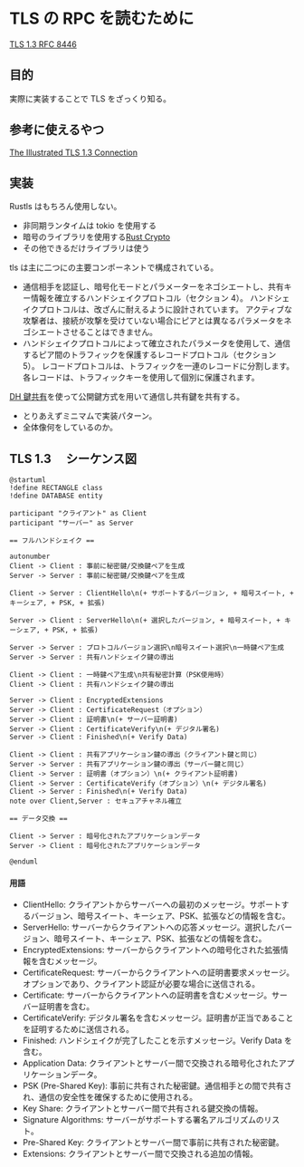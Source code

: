 # TLS の RPC を読むために

[TLS 1.3 RFC 8446](https://tex2e.github.io/rfc-translater/html/rfc8446.html)

## 目的

実際に実装することで TLS をざっくり知る。

## 参考に使えるやつ

[The Illustrated TLS 1.3 Connection](https://tls13.xargs.org/)

## 実装

Rustls はもちろん使用しない。

- 非同期ランタイムは tokio を使用する
- 暗号のライブラリを使用する[Rust Crypto](https://github.com/RustCrypto)
- その他できるだけライブラリは使う

tls は主に二つにの主要コンポーネントで構成されている。

- 通信相手を認証し、暗号化モードとパラメーターをネゴシエートし、共有キー情報を確立するハンドシェイクプロトコル（セクション 4）。 ハンドシェイクプロトコルは、改ざんに耐えるように設計されています。 アクティブな攻撃者は、接続が攻撃を受けていない場合にピアとは異なるパラメータをネゴシエートさせることはできません。
- ハンドシェイクプロトコルによって確立されたパラメータを使用して、通信するピア間のトラフィックを保護するレコードプロトコル（セクション 5）。 レコードプロトコルは、トラフィックを一連のレコードに分割します。各レコードは、トラフィックキーを使用して個別に保護されます。

[DH 鍵共有](https://ja.wikipedia.org/wiki/%E3%83%87%E3%82%A3%E3%83%95%E3%82%A3%E3%83%BC%E3%83%BB%E3%83%98%E3%83%AB%E3%83%9E%E3%83%B3%E9%8D%B5%E5%85%B1%E6%9C%89)を使って公開鍵方式を用いて通信し共有鍵を共有する。

- とりあえずミニマムで実装パターン。
- 全体像何をしているのか。

## TLS 1.3 　シーケンス図

```plantuml
@startuml
!define RECTANGLE class
!define DATABASE entity

participant "クライアント" as Client
participant "サーバー" as Server

== フルハンドシェイク ==

autonumber
Client -> Client : 事前に秘密鍵/交換鍵ペアを生成
Server -> Server : 事前に秘密鍵/交換鍵ペアを生成

Client -> Server : ClientHello\n(+ サポートするバージョン, + 暗号スイート, + キーシェア, + PSK, + 拡張)

Server -> Client : ServerHello\n(+ 選択したバージョン, + 暗号スイート, + キーシェア, + PSK, + 拡張)

Server -> Server : プロトコルバージョン選択\n暗号スイート選択\n一時鍵ペア生成
Server -> Server : 共有ハンドシェイク鍵の導出

Client -> Client : 一時鍵ペア生成\n共有秘密計算（PSK使用時）
Client -> Client : 共有ハンドシェイク鍵の導出

Server -> Client : EncryptedExtensions
Server -> Client : CertificateRequest（オプション）
Server -> Client : 証明書\n(+ サーバー証明書)
Server -> Client : CertificateVerify\n(+ デジタル署名)
Server -> Client : Finished\n(+ Verify Data)

Client -> Client : 共有アプリケーション鍵の導出（クライアント鍵と同じ）
Server -> Server : 共有アプリケーション鍵の導出（サーバー鍵と同じ）
Client -> Server : 証明書（オプション）\n(+ クライアント証明書)
Client -> Server : CertificateVerify（オプション）\n(+ デジタル署名)
Client -> Server : Finished\n(+ Verify Data)
note over Client,Server : セキュアチャネル確立

== データ交換 ==

Client -> Server : 暗号化されたアプリケーションデータ
Server -> Client : 暗号化されたアプリケーションデータ

@enduml
```

#### 用語

- ClientHello: クライアントからサーバーへの最初のメッセージ。サポートするバージョン、暗号スイート、キーシェア、PSK、拡張などの情報を含む。
- ServerHello: サーバーからクライアントへの応答メッセージ。選択したバージョン、暗号スイート、キーシェア、PSK、拡張などの情報を含む。
- EncryptedExtensions: サーバーからクライアントへの暗号化された拡張情報を含むメッセージ。
- CertificateRequest: サーバーからクライアントへの証明書要求メッセージ。オプションであり、クライアント認証が必要な場合に送信される。
- Certificate: サーバーからクライアントへの証明書を含むメッセージ。サーバー証明書を含む。
- CertificateVerify: デジタル署名を含むメッセージ。証明書が正当であることを証明するために送信される。
- Finished: ハンドシェイクが完了したことを示すメッセージ。Verify Data を含む。
- Application Data: クライアントとサーバー間で交換される暗号化されたアプリケーションデータ。
- PSK (Pre-Shared Key): 事前に共有された秘密鍵。通信相手との間で共有され、通信の安全性を確保するために使用される。
- Key Share: クライアントとサーバー間で共有される鍵交換の情報。
- Signature Algorithms: サーバーがサポートする署名アルゴリズムのリスト。
- Pre-Shared Key: クライアントとサーバー間で事前に共有された秘密鍵。
- Extensions: クライアントとサーバー間で交換される追加の情報。
